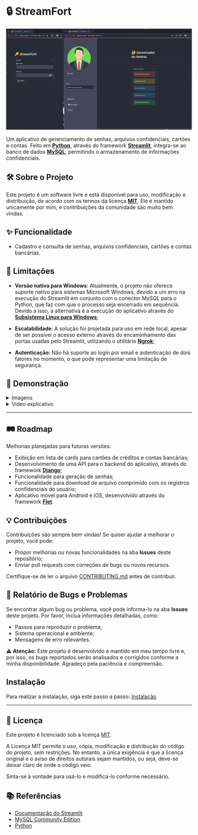 # 🔒 StreamFort

![StreamFort](documentation/images/main.png)

Um aplicativo de gerenciamento de senhas, arquivos confidenciais, cartões e contas. Feito em **[Python](https://www.python.org/)**, através do framework **[Streamlit](https://streamlit.io/)**, integra-se ao banco de dados **[MySQL](https://www.mysql.com/)**, permitindo o armazenamento de informações confidenciais.

## 🛠 Sobre o Projeto

Este projeto é um software livre e está disponível para uso, modificação e distribuição, de acordo com os termos da licença [**MIT**](LICENSE). Ele é mantido unicamente por mim, e contribuições da comunidade são muito bem vindas.

## ✨ Funcionalidade

- Cadastro e consulta de senhas, arquivos confidenciais, cartões e contas bancárias.

## 🚧 Limitações

- **Versão nativa para Windows**: Atualmente, o projeto não oferece suporte nativo para sistemas Microsoft Windows, devido a um erro na execução do Streamlit em conjunto com o conector MySQL para o Python, que faz com que o processo seja encerrado em sequência. Devido a isso, a alternativa é a execução do aplicativo através do **[Subsistema Linux para Windows](https://learn.microsoft.com/pt-br/windows/wsl/install)**;
- **Escalabilidade**: A solução foi projetada para uso em rede local, apesar de ser possível o acesso externo através do encaminhamento das portas usadas pelo Streamlit, utilizando o utilitário **[Ngrok](https://ngrok.com/)**;

- **Autenticação**: Não há suporte ao login por email e autenticação de dois fatores no momento, o que pode representar uma limitação de segurança.


## 📸 Demonstração

<details>
   <summary>Imagens</summary>

   ---

   ![Login](documentation/images/login.png)
   *Tela de login.*

   ---

   ![Tela Inicial](documentation/images/home.png)
   *Tela inicial mostrando a análise de senhas.*

   ---

   ![Cadastro de Contas](documentation/images/passwords.png)
   *Tela de cadastro de senhas.*

   ---

   ![Cadastro de Cartões](documentation/images/credit_card.png)
   *Tela de cadastro de cartões de crédito.*

   ---

   ![Cadastro de faturas](documentation/images/archives.png)
   *Tela de upload de arquivos.*

   ---

</details>

<details>
   <summary>Vídeo explicativo</summary>

   ![ExpenseLit](https://youtu.be/j46xTC_dlN8)

</details>

---

## 🛤️ Roadmap

Melhorias planejadas para futuras versões:

- Exibição em lista de cards para cartões de créditos e contas bancárias;
- Desenvolvimento de uma API para o backend do aplicativo, através do framework **[Django](https://www.djangoproject.com/)**;
- Funcionalidade para geração de senhas;
- Funcionalidade para download de arquivo comprimido com os registros confidenciais do usuário;
- Aplicativo móvel para Android e iOS, desenvolvido através do framework **[Flet](https://flet.dev/)**.

## 💡 Contribuições

Contribuições são sempre bem vindas! Se quiser ajudar a melhorar o projeto, você pode:

- Propor melhorias ou novas funcionalidades na aba **Issues** deste repositório;
- Enviar pull requests com correções de bugs ou novos recursos.

Certifique-se de ler o arquivo [CONTRIBUTING.md](CONTRIBUTING.md) antes de contribuir.

## 🐞 Relatório de Bugs e Problemas

Se encontrar algum bug ou problema, você pode informa-lo na aba **Issues** deste projeto. Por favor, inclua informações detalhadas, como:

- Passos para reproduzir o problema;
- Sistema operacional e ambiente;
- Mensagens de erro relevantes.

⚠️ **Atenção:** Este projeto é desenvolvido e mantido em meu tempo livre e, por isso, os bugs reportados serão analisados e corrigidos conforme a minha disponibilidade. Agradeço pela paciência e compreensão.

## Instalação

Para realizar a instalação, siga este passo a passo: [Instalação](Installation.md)

---

## 📜 Licença

Este projeto é licenciado sob a licença [MIT](LICENSE).

   A Licença MIT permite o uso, cópia, modificação e distribução do código do projeto, sem restrições. No entanto, a única exigência é que a licença original e o aviso de direitos autorais sejam mantidos, ou seja, deve-se deixar claro de onde o código veio.

 Sinta-se à vontade para usá-lo e modificá-lo conforme necessário.

## 📚 Referências

- [Documentação do Streamlit](https://docs.streamlit.io/)
- [MySQL Community Edition](https://dev.mysql.com/downloads/)
- [Python](https://www.python.org/)